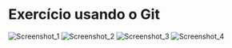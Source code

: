 ﻿# Exercício usando o Git
![Screenshot_1](https://github.com/CaioAguiar1/curso_ebac_frontend/assets/88971985/57628cca-2be7-47e6-9040-2bfdf14b0e07)
![Screenshot_2](https://github.com/CaioAguiar1/curso_ebac_frontend/assets/88971985/5e136e11-7fbb-44a0-b07f-30e17e752f99)
![Screenshot_3](https://github.com/CaioAguiar1/curso_ebac_frontend/assets/88971985/03757c06-eb87-4c13-942f-67beda908411)
![Screenshot_4](https://github.com/CaioAguiar1/curso_ebac_frontend/assets/88971985/01048b11-0339-4d85-96d9-0f78d374684b)
